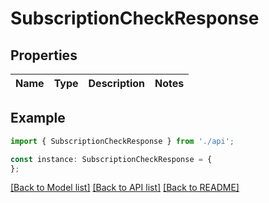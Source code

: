 # SubscriptionCheckResponse


## Properties

Name | Type | Description | Notes
------------ | ------------- | ------------- | -------------

## Example

```typescript
import { SubscriptionCheckResponse } from './api';

const instance: SubscriptionCheckResponse = {
};
```

[[Back to Model list]](../README.md#documentation-for-models) [[Back to API list]](../README.md#documentation-for-api-endpoints) [[Back to README]](../README.md)
